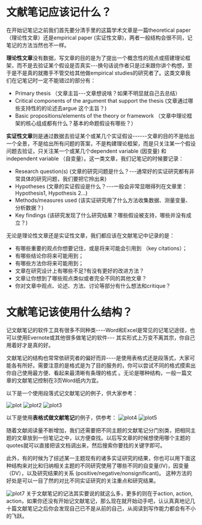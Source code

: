 # <b>文献笔记应该记什么？</b>
在开始记笔记之前我们首先要分清手里的这篇学术文章是一篇theoretical paper （理论性文章）还是empirical paper (实证性文章)，两者一般结构会很不同，记笔记的方法当然也不一样。

<b>理论性文章</b>没有数据，写文章的目的是为了提出一个概念性的观点或搭建理论框架，而不是去验证某个假设是否真实---换句话说作者只是过来跟你讲个构想，至于是不是真的就撒手不管交给其他做empirical studies的研究者了。这类文章我们在记笔记时一定不能错过的部分有：
  * Primary thesis （文章主旨---文章想说啥？如果不明显就自己去总结）
  * Critical components of the argument that support the thesis (文章通过哪些支持性的的论述去argue 这个主旨？)
  * Basic propositions/elements of the theory or framework （文章中理论框架的核心组成都有什么？基本的命题假设有哪些？）

<b>实证性文章</b>则是通过数据去验证某个或某几个实证假设------文章的目的不是给出一个全景，不是给出所有问题的答案，不是构建理论框架，而是只关注某一个假设问题去验证，只关注某一个或某几个dependent variable (因变量) 和 independent variable （自变量）。这一类文章，我们记笔记的时候要记录：
  * Research question(s) (文章的研究问题是什么？---通常好的实证研究都有非常具体的研究问题，我们要把它拎出来)
  * Hypotheses (文章的实证假设是什么？---一般会非常显眼得列在文章里：Hypothesis1, Hypothesis 2…)
  * Methods/measures used (该实证研究用了什么方法收集数据、测量变量、分析数据？)
  * Key findings (该研究发现了什么研究结果？哪些假设被支持，哪些并没有成立？)

无论是理论性文章还是实证性文章，我们都应该在文献笔记中记录的是：

  * 有哪些重要的观点你想要记住，或是将来可能会引用到 （key citations）；
  * 有哪些结论你将来可能用到；
  * 有哪些方法你将来可能用到；
  * 文章在研究设计上有哪些不足?有没有更好的改进方法？
  * 文章让你想到了哪些观点类似或者完全不同的其他文章？
  * 你对文章中观点、论述、方法、讨论等部分有什么想法和critique？

# <b>文献笔记该使用什么结构？</b>

记文献笔记的软件工具有很多不同种类----Word和Excel是常见的记笔记途径，也可以使用Evernote或其他很多做笔记的软件--- 其实形式上万变不离其宗，你自己用着好才是真的好。

文献笔记的结构也常常依研究者的偏好而异----是使用表格式还是段落式，大家可能各有所好。需要注意的是格式是为了目的服务的，你可以尝试不同的格式摸索出你自己使用最方便、看起来最清晰有条理的格式 。无论是哪种结构，一般一篇文章的文献笔记控制在3页Word纸内为宜。

以下是一个使用段落式记文献笔记的例子，供大家参考：

![plot](https://pic3.zhimg.com/80/v2-0c9ac4f7bf2621ce7179da0356713ca6_1440w.jpg)
![plot2](https://pic3.zhimg.com/80/v2-c15aa1792754e12a8a8de9ecafd6b722_1440w.jpg)
![plot3](https://pic3.zhimg.com/80/v2-758e8df62097cf52c85046aeffdbf752_1440w.jpg)

以下是使用<b>表格式做文献笔记</b>的例子，供参考：
![plot4](https://pic2.zhimg.com/80/v2-5d980ae92006ed99f8bcff135c338901_1440w.jpg)
![plot5](https://pic1.zhimg.com/80/v2-f19eb65edaa1b1d9b356f2d0b3402cec_1440w.jpg)

随着文献阅读量不断增加，我们还需要把不同主题的文献笔记分门别类，把相同主题的文章放到一份笔记之中，以方便查找。以后写文章的时候想使用哪个主题的quotes就可以直接把该文档调出来，然后搜索你要找的关键字即可。

此外，有的时候为了综述某一主题现有的诸多实证研究的结果，你也可以用下面这种结构来对比和归纳相关主题的不同研究使用了哪些不同的自变量(IV)，因变量（DV），以及研究结果的关系 (positive/negative/nonsignificant)。 这种方法的好处是可以一目了然的对比不同实证研究的关注重点和研究结果。

![plot7](https://pic3.zhimg.com/80/v2-d815ddd59d6d03cc66c37efc96013dc2_1440w.jpg)
关于文献笔记的记法其实要说的就这么多，更多的则在于action, action, action，如果你还没有开始记文献笔记，那么现在就开始动手吧，认认真真地记几十篇文献笔记之后你会发现自己已不是从前的自己，从阅读到写作能力都会有不小的飞跃。
